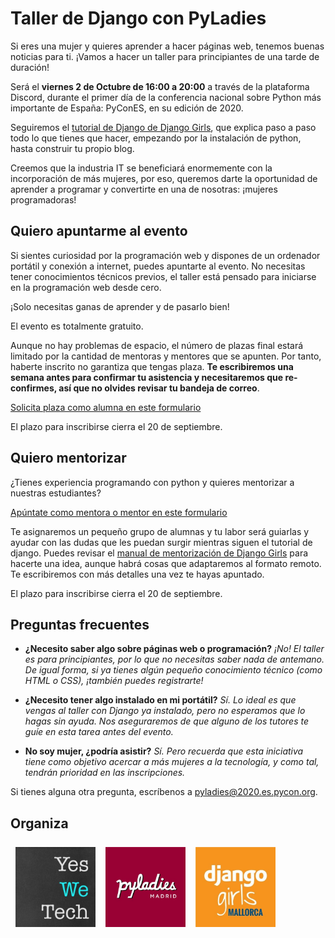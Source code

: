 # Taller de Django con PyLadies

Si eres una mujer y quieres aprender a hacer páginas web, tenemos buenas noticias para ti. ¡Vamos a hacer un taller para principiantes de una tarde de duración!

Será el **viernes 2 de Octubre de 16:00 a 20:00** a través de la plataforma Discord, durante el primer día de la conferencia nacional sobre Python más importante de España: PyConES, en su edición de 2020. 

Seguiremos el [tutorial de Django de Django Girls](https://tutorial.djangogirls.org/), que explica paso a paso todo lo que tienes que hacer, empezando por la instalación de python, hasta construir tu propio blog.

Creemos que la industria IT se beneficiará enormemente con la incorporación de más mujeres, por eso, queremos darte la oportunidad de aprender a programar y convertirte en una de nosotras: ¡mujeres programadoras!

## Quiero apuntarme al evento

Si sientes curiosidad por la programación web y dispones de un ordenador portátil y conexión a internet, puedes apuntarte al evento. No necesitas tener conocimientos técnicos previos, el taller está pensado para iniciarse en la programación web desde cero.

¡Solo necesitas ganas de aprender y de pasarlo bien!

El evento es totalmente gratuito.

Aunque no hay problemas de espacio, el número de plazas final estará limitado por la cantidad de mentoras y mentores que se apunten. Por tanto, haberte inscrito no garantiza que tengas plaza. **Te escribiremos una semana antes para confirmar tu asistencia y necesitaremos que re-confirmes, así que no olvides revisar tu bandeja de correo**.

<div class="text-center my-5">
<a class="btn btn-lg py-btn" href="https://docs.google.com/forms/d/e/1FAIpQLSfsfAn4wfgxDvTE1iTEHGu2hrKKp9vQOfvMYltb0aqZ-P4-MA/viewform" target="_black">Solicita plaza como alumna en este formulario</a>
</div>

El plazo para inscribirse cierra el 20 de septiembre.

## Quiero mentorizar

¿Tienes experiencia programando con python y quieres mentorizar a nuestras estudiantes?

<div class="text-center my-5">
<a class="btn btn-lg py-btn" href="https://docs.google.com/forms/d/e/1FAIpQLSeK1FfdDCEemgz3LW3cEJoqr52et_0-8VUMs4hSDVDu4vzaqg/viewform" target="_black">Apúntate como mentora o mentor en este formulario</a>
</div>

Te asignaremos un pequeño grupo de alumnas y tu labor será guiarlas y ayudar con las dudas que les puedan surgir mientras siguen el tutorial de django. Puedes revisar el [manual de mentorización de Django Girls](https://coach.djangogirls.org/) para hacerte una idea, aunque habrá cosas que adaptaremos al formato remoto. Te escribiremos con más detalles una vez te hayas apuntado.

El plazo para inscribirse cierra el 20 de septiembre.

## Preguntas frecuentes

- **¿Necesito saber algo sobre páginas web o programación?** *¡No! El taller es para principiantes, por lo que no necesitas saber nada de antemano. De igual forma, si ya tienes algún pequeño conocimiento técnico (como HTML o CSS), ¡también puedes registrarte!*

- **¿Necesito tener algo instalado en mi portátil?** *Sí. Lo ideal es que vengas al taller con Django ya instalado, pero no esperamos que lo hagas sin ayuda. Nos aseguraremos de que alguno de los tutores te guíe en esta tarea antes del evento.*

- **No soy mujer, ¿podría asistir?** *Sí. Pero recuerda que esta iniciativa tiene como objetivo acercar a más mujeres a la tecnología, y como tal, tendrán prioridad en las inscripciones.*

Si tienes alguna otra pregunta, escríbenos a [pyladies@2020.es.pycon.org](mailto:pyladies@2020.es.pycon.org).

## Organiza

<div style="display: flex; flex-wrap: wrap;">
    <a href="https://twitter.com/yeswetech_org/">
        <img src="static/images/yeswetech.png" alt="Yes We Tech" style="height: 8rem; margin: .5rem;">
    </a>
    <a href="https://twitter.com/PyLadiesMadrid/">
        <img src="static/images/pyladiesmadrid.jpg" alt="PyLadies Madrid" style="height: 8rem; margin: .5rem;">
    </a>
    <a href="https://twitter.com/DjangoGirlsMCA">
        <img src="static/images/djangogirlsmca.jpg" alt="Django Girls Mallorca" style="height: 8rem; margin: .5rem;">
    </a>
</div>
